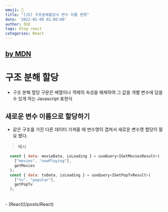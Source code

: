 ```yaml
---
emoji: 🧢
title: "[JS] 구조분해할당시 변수 이름 변경"
date: '2022-02-09 01:00:00'
author: 정굥
tags: blog react
categories: React
---
```


## [by MDN](https://developer.mozilla.org/ko/docs/Web/JavaScript/Reference/Operators/Destructuring_assignment)

# 구조 분해 할당
* 구조 분해 할당 구문은 배열이나 객체의 속성을 해제하여 그 값을 개별 변수에 담을 수 있게 하는 Javascript 표현식 
  
## 새로운 변수 이름으로 할당하기
* 같은 구조를 가진 다른 데이터 가져올 때 변수명이 겹쳐서 새로운 변수명 할당이 필요 했다. 
> 예시
```javascript
  const { data: movieData, isLoading } = useQuery<IGetMoviesResult>(
    ["movies", "nowPlaying"],
    getMovies
  );
  const { data: tvData, isLoading } = useQuery<IGetPopTvResult>(
    ["tv", "popular"],
    getPopTv
  );
```

<br/>
- [React](/posts/React)

```toc

```
